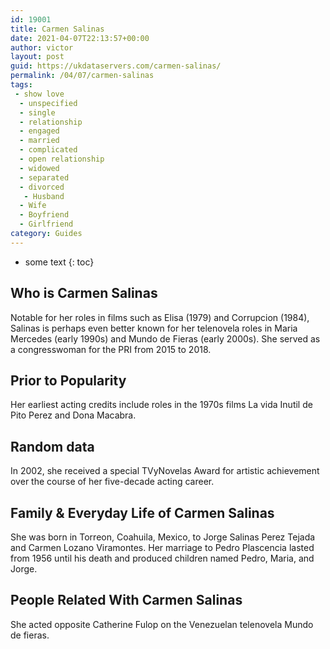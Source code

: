 ```yaml
---
id: 19001
title: Carmen Salinas
date: 2021-04-07T22:13:57+00:00
author: victor
layout: post
guid: https://ukdataservers.com/carmen-salinas/
permalink: /04/07/carmen-salinas
tags:
 - show love
  - unspecified
  - single
  - relationship
  - engaged
  - married
  - complicated
  - open relationship
  - widowed
  - separated
  - divorced
   - Husband
  - Wife
  - Boyfriend
  - Girlfriend
category: Guides
---
```


* some text
{: toc}


## Who is Carmen Salinas



Notable for her roles in films such as Elisa (1979) and Corrupcion (1984), Salinas is perhaps even better known for her telenovela roles in Maria Mercedes (early 1990s) and Mundo de Fieras (early 2000s). She served as a congresswoman for the PRI from 2015 to 2018. 

                
                
                
## Prior to Popularity



Her earliest acting credits include roles in the 1970s films La vida Inutil de Pito Perez and Dona Macabra.

                
                
                
## Random data



In 2002, she received a special TVyNovelas Award for artistic achievement over the course of her five-decade acting career.

                
                
                
## Family & Everyday Life of Carmen Salinas



She was born in Torreon, Coahuila, Mexico, to Jorge Salinas Perez Tejada and Carmen Lozano Viramontes. Her marriage to Pedro Plascencia lasted from 1956 until his death and produced children named Pedro, Maria, and Jorge.

                
                
                
## People Related With Carmen Salinas



She acted opposite Catherine Fulop on the Venezuelan telenovela Mundo de fieras.

                
              
            
          
          
          